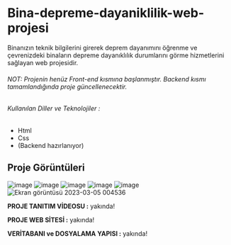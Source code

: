 # Bina-depreme-dayaniklilik-web-projesi
Binanızın teknik bilgilerini girerek deprem dayanımını öğrenme ve çevrenizdeki binaların depreme dayanıklılık durumlarını görme hizmetlerini sağlayan web projesidir.

###### NOT: Projenin henüz Front-end kısmına başlanmıştır. Backend kısmı tamamlandığında proje güncellenecektir.

###### Kullanılan Diller ve Teknolojiler :
- Html
- Css 
- (Backend hazırlanıyor)

## Proje Görüntüleri

![image](https://user-images.githubusercontent.com/77030797/222929923-2b1ba5b9-05b6-4745-a5ec-a0c2b509aaf8.png)
![image](https://user-images.githubusercontent.com/77030797/222929930-ef05378c-06d5-45a7-a4c6-c8be1d2ebfcc.png)
![image](https://user-images.githubusercontent.com/77030797/222929938-3a3a8d3f-e1b0-45e5-9684-5d4ea87b98f2.png)
![image](https://user-images.githubusercontent.com/77030797/222929942-ca89db0a-e16b-440c-bd08-f1763ef19a66.png)
![image](https://user-images.githubusercontent.com/77030797/222929949-74838847-7920-4bfd-9367-1aaa863a47a5.png)
![Ekran görüntüsü 2023-03-05 004536](https://user-images.githubusercontent.com/77030797/222930010-1bade79a-15a0-42f0-a453-87abea5479fd.png)

 **PROJE TANITIM VİDEOSU :**
yakında!

**PROJE WEB SİTESİ :**
yakında!

**VERİTABANI ve DOSYALAMA YAPISI :**
yakında!












